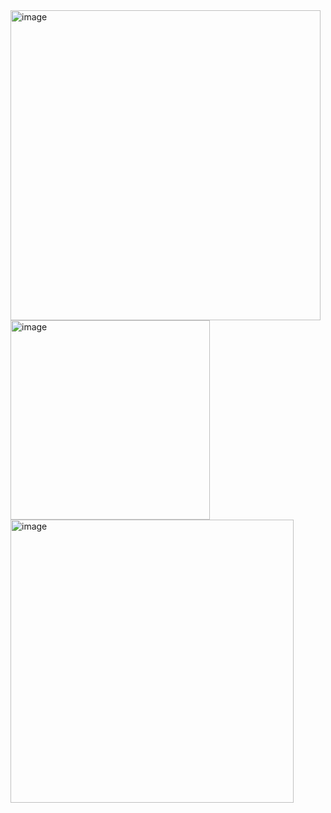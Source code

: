 <img width="496" alt="image" src="https://github.com/MaryiaBabinskaya/Programming_methods/assets/94359114/e7c344b4-821f-46e7-9b4b-c1b3a7e1ac3a">
<img width="319" alt="image" src="https://github.com/MaryiaBabinskaya/Programming_methods/assets/94359114/9b78e3da-835f-45b9-af4a-f81b5e1ba53d">
<img width="453" alt="image" src="https://github.com/MaryiaBabinskaya/Programming_methods/assets/94359114/10babee3-6755-4ba8-9253-1049772cb42f">
